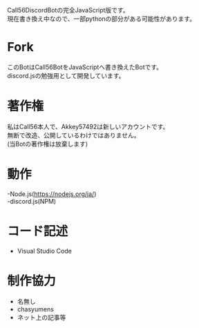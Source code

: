 Call56DiscordBotの完全JavaScript版です。<br>
現在書き換え中なので、一部pythonの部分がある可能性があります。

# Fork
このBotはCall56BotをJavaScriptへ書き換えたBotです。<br>
discord.jsの勉強用として開発しています。

# 著作権
私はCall56本人で、Akkey57492は新しいアカウントです。<br>
無断で改造、公開しているわけではありません。<br>
(当Botの著作権は放棄します)

# 動作
-Node.js(https://nodejs.org/ja/)<br>
-discord.js(NPM)

# コード記述
- Visual Studio Code

# 制作協力
- 名無し
- chasyumens
- ネット上の記事等
